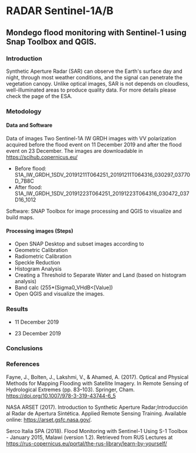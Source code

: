 # RADAR Sentinel-1A/B
## Mondego flood monitoring with Sentinel-1 using Snap Toolbox and QGIS.
### Introduction
Synthetic Aperture Radar (SAR) can observe the Earth's surface day and night, through most weather conditions, 
and the signal can penetrate the vegetation canopy. Unlike optical images, SAR is not depends on cloudless, 
well-illuminated areas to produce quality data. For more details please check the page of the ESA.

### Metodology
#### Data and Software

Data of images
Two Sentinel-1A IW GRDH images with VV polarization acquired before the flood event on 11 December 2019 
and after the flood event on 23 December. The images are downloadable in https://scihub.copernicus.eu/

- Before flood: S1A_IW_GRDH_1SDV_20191211T064251_20191211T064316_030297_03770D_7B8C
- After flood:  S1A_IW_GRDH_1SDV_20191223T064251_20191223T064316_030472_037D16_1012

Software: SNAP Toolbox for image processing and QGIS to visualize and build maps.

#### Processing images (Steps)

- Open SNAP Desktop and subset images according to 
- Geometric Calibration
- Radiometric Calibration
- Speckle Reduction
- Histogram Analysis 
- Creating a Threshold to Separate Water and Land (based on histogram analysis)
- Band calc (255*(Sigma0_VHdB<[Value])
- Open QGIS and visualize the images.

### Results
- 11 December 2019


- 23 December 2019


### Conclusions

### References

Fayne, J., Bolten, J., Lakshmi, V., & Ahamed, A. (2017). Optical and Physical Methods for Mapping Flooding with Satellite Imagery. In Remote Sensing of Hydrological Extremes (pp. 83–103). Springer, Cham. https://doi.org/10.1007/978-3-319-43744-6_5

NASA ARSET (2017). Introduction to Synthetic Aperture Radar;Introducción al Radar de Apertura Sintética. Applied Remote Sensing Training. Available online: https://arset.gsfc.nasa.gov/. 

Serco Italia SPA (2018). Flood Monitoring with Sentinel-1 Using S-1 Toolbox - January 2015, Malawi (version 1.2). Retrieved from RUS Lectures at https://rus-copernicus.eu/portal/the-rus-library/learn-by-yourself/

